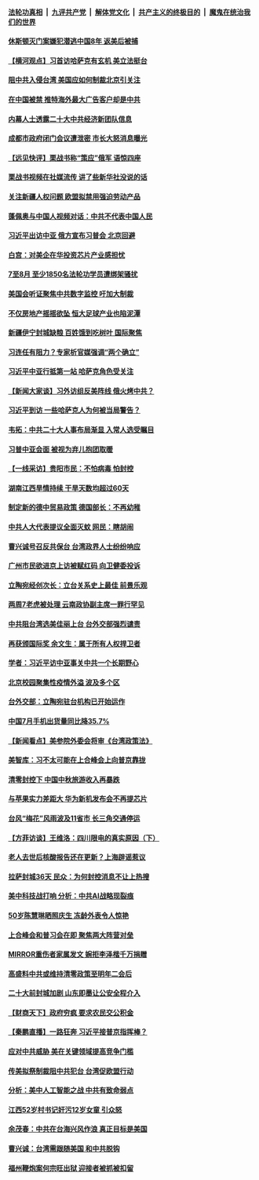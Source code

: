 ####  [法轮功真相](../../../../basic/blob/master/README.md?t=09150901) &nbsp;|&nbsp; [九评共产党](../../../../9ping.md/blob/master/README.md?t=09150901) &nbsp;|&nbsp; [解体党文化](../../../../jtdwh.md/blob/master/README.md?t=09150901)  &nbsp;|&nbsp; [共产主义的终极目的](../../../../gczydzjmd.md/blob/master/README.md?t=09150901) &nbsp;|&nbsp; [魔鬼在统治我们的世界](../../../../mgztzwmdsj.md/blob/master/README.md?t=09150901) 

#### [休斯顿灭门案嫌犯潜逃中国8年 返美后被捕](../pages/nsc413/n13825142.md?t=09150901) 

#### [【横河观点】习首访哈萨克有玄机 美立法挺台](../pages/nsc413/n13825189.md?t=09150901) 

#### [阻中共入侵台湾 美国应如何制裁北京引关注](../pages/nsc413/n13825165.md?t=09150901) 

#### [在中国被禁 推特海外最大广告客户却是中共](../pages/nsc413/n13824288.md?t=09150901) 

#### [内幕人士透露二十大中共经济新团队信息](../pages/nsc413/n13825111.md?t=09150901) 

#### [成都市政府闭门会议遭泄密 市长大怒消息曝光](../pages/nsc413/n13825158.md?t=09150901) 

#### [【远见快评】栗战书称“策应”俄军 语惊四座](../pages/nsc413/n13825196.md?t=09150901) 

#### [栗战书视频在社媒流传 讲了些新华社没说的话](../pages/nsc413/n13825140.md?t=09150901) 

#### [关注新疆人权问题 欧盟拟禁用强迫劳动产品](../pages/nsc413/n13825131.md?t=09150901) 

#### [蓬佩奥与中国人视频对话：中共不代表中国人民](../pages/nsc413/n13825094.md?t=09150901) 

#### [习近平出访中亚 俄方宣布习普会 北京回避](../pages/nsc413/n13825020.md?t=09150901) 

#### [白宫：对美企在华投资芯片产业感担忧](../pages/nsc413/n13825122.md?t=09150901) 

#### [7至8月 至少1850名法轮功学员遭绑架骚扰](../pages/nsc413/n13824925.md?t=09150901) 

#### [美国会听证聚焦中共数字监控 吁加大制裁](../pages/nsc413/n13825083.md?t=09150901) 

#### [不仅房地产摇摇欲坠 恒大足球产业也陷泥潭](../pages/nsc413/n13825107.md?t=09150901) 

#### [新疆伊宁封城缺粮 百姓饿到吃树叶 国际聚焦](../pages/nsc413/n13825062.md?t=09150901) 

#### [习连任有阻力？专家析官媒强调“两个确立”](../pages/nsc413/n13824822.md?t=09150901) 

#### [习近平中亚行抵第一站 哈萨克角色受关注](../pages/nsc413/n13825053.md?t=09150901) 

#### [【新闻大家谈】习外访组反美阵线 俄火烤中共？](../pages/nsc413/n13825025.md?t=09150901) 

#### [习近平到访 一些哈萨克人为何被当局警告？](../pages/nsc413/n13824905.md?t=09150901) 

#### [韦拓：中共二十大人事布局渐显 入常人选受瞩目](../pages/nsc413/n13824638.md?t=09150901) 

#### [习普中亚会面 被视为弃儿抱团取暖](../pages/nsc413/n13824963.md?t=09150901) 

#### [【一线采访】贵阳市民：不怕病毒 怕封控](../pages/nsc413/n13824806.md?t=09150901) 

#### [湖南江西旱情持续 干旱天数均超过60天](../pages/nsc413/n13824875.md?t=09150901) 

#### [制定新的德中贸易政策 德国部长：不再幼稚](../pages/nsc413/n13824845.md?t=09150901) 

#### [中共人大代表提议全面灭蚊 网民：瞎胡闹](../pages/nsc413/n13824796.md?t=09150901) 

#### [曹兴诚号召反共保台 台湾政界人士纷纷响应](../pages/nsc413/n13824753.md?t=09150901) 

#### [广州市民欲进京上访被赋红码 向卫健委投诉](../pages/nsc413/n13824766.md?t=09150901) 

#### [立陶宛经创次长：立台关系史上最佳 前景乐观](../pages/nsc413/n13824735.md?t=09150901) 

#### [两周7老虎被处理 云南政协副主席一罪行罕见](../pages/nsc413/n13824682.md?t=09150901) 

#### [中共阻台湾选美佳丽上台 台外交部强烈谴责](../pages/nsc413/n13824660.md?t=09150901) 

#### [再获颁国际奖 余文生：属于所有人权捍卫者](../pages/nsc413/n13824702.md?t=09150901) 

#### [学者：习近平访中亚事关中共一个长期野心](../pages/nsc413/n13824553.md?t=09150901) 

#### [北京校园聚集性疫情外溢 波及多个区](../pages/nsc413/n13824535.md?t=09150901) 

#### [台外交部：立陶宛驻台机构已开始运作](../pages/nsc413/n13824542.md?t=09150901) 

#### [中国7月手机出货量同比降35.7%](../pages/nsc413/n13824596.md?t=09150901) 

#### [【新闻看点】美参院外委会将审《台湾政策法》](../pages/nsc413/n13824418.md?t=09150901) 

#### [美智库：习不太可能在上合峰会上向普京靠拢](../pages/nsc413/n13824519.md?t=09150901) 

#### [清零封控下 中国中秋旅游收入再暴跌](../pages/nsc413/n13824543.md?t=09150901) 


#### [与苹果实力差距大 华为新机发布会不再提芯片](../pages/nsc413/n13824548.md?t=09150901) 

#### [台风“梅花”风雨波及11省市 长三角交通停运](../pages/nsc413/n13824511.md?t=09150901) 

#### [【方菲访谈】王维洛：四川限电的真实原因（下）](../pages/nsc413/n13823599.md?t=09150901) 

#### [老人去世后核酸报告还在更新？上海辟谣惹议](../pages/nsc413/n13824106.md?t=09150901) 

#### [拉萨封城36天 民众：为何封控消息不让上热搜](../pages/nsc413/n13824404.md?t=09150901) 

#### [美中科技战打响 分析：中共AI战略现裂痕](../pages/nsc413/n13824356.md?t=09150901) 

#### [50岁陈慧琳晒照庆生 冻龄外表令人惊艳](../pages/nsc413/n13824346.md?t=09150901) 

#### [上合峰会和普习会在即 聚焦两大阵营对垒](../pages/nsc413/n13824392.md?t=09150901) 

#### [MIRROR重伤者家属发文 婉拒李泽楷千万捐赠](../pages/nsc413/n13824409.md?t=09150901) 

#### [高盛料中共或维持清零政策至明年二会后](../pages/nsc413/n13824406.md?t=09150901) 

#### [二十大前封城加剧 山东即墨让公安全程介入](../pages/nsc413/n13824364.md?t=09150901) 

#### [【财商天下】政府穷疯 要求农民交公积金](../pages/nsc413/n13824290.md?t=09150901) 

#### [【秦鹏直播】一路狂奔 习近平接普京指挥棒？](../pages/nsc413/n13824416.md?t=09150901) 

#### [应对中共威胁 美在关键领域提高竞争门槛](../pages/nsc413/n13824368.md?t=09150901) 

#### [传美拟祭制裁阻中共犯台 台湾促欧盟行动](../pages/nsc413/n13824369.md?t=09150901) 

#### [分析：美中人工智能之战 中共有致命弱点](../pages/nsc413/n13824391.md?t=09150901) 

#### [江西52岁村书记奸污12岁女童 引众怒](../pages/nsc413/n13824316.md?t=09150901) 

#### [余茂春：中共在台海兴风作浪 真正目标是美国](../pages/nsc413/n13824313.md?t=09150901) 

#### [曹兴诚：台湾需跟随美国 和中共脱钩](../pages/nsc413/n13824177.md?t=09150901) 

#### [福州鞭炮案何宗旺出狱 迎接者被抓被扣留](../pages/nsc413/n13824304.md?t=09150901) 

